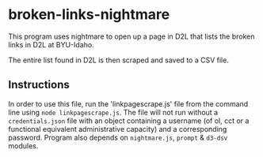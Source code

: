 # broken-links-nightmare
This program uses nightmare to open up a page in D2L that lists the broken links in D2L at BYU-Idaho. 

The entire list found in D2L is then scraped and saved to a CSV file.
## Instructions
In order to use this file, run the 'linkpagescrape.js' file from the command line using `node linkpagescrape.js`. The file will not run without a `credentials.json` file with an object containing a username (of ol, cct or a functional equivalent administrative capacity) and a corresponding password. 
Program also depends on `nightmare.js`, `prompt` & `d3-dsv` modules.
  
